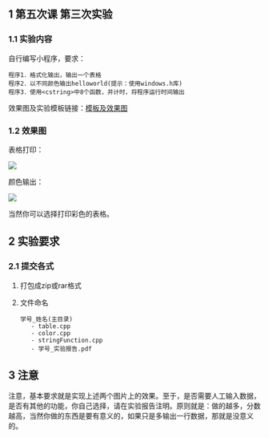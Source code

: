 ## 1 第五次课 第三次实验

### 1.1 实验内容

自行编写小程序，要求：

```
程序1．格式化输出，输出一个表格
程序2．以不同颜色输出helloworld(提示：使用windows.h库)
程序3．使用<cstring>中8个函数，并计时，将程序运行时间输出
```

效果图及实验模板链接：[模板及效果图](https://github.com/ghostbody/c-and-cpp-language-learning/tree/master/week4)

### 1.2 效果图

表格打印：

![](http://ww4.sinaimg.cn/large/ed796d65gw1exlkp3jkp6j20bp06zta6.jpg)

颜色输出：

![](http://ww4.sinaimg.cn/large/ed796d65gw1exlkplkvhaj208504pt8v.jpg)

当然你可以选择打印彩色的表格。

## 2 实验要求

### 2.1 提交各式

1. 打包成zip或rar格式
2. 文件命名

	```
    学号_姓名(主目录)
       - table.cpp
       - color.cpp
       - stringFunction.cpp
       - 学号_实验报告.pdf
	```

## 3 注意

注意，基本要求就是实现上述两个图片上的效果。至于，是否需要人工输入数据，是否有其他的功能，你自己选择，请在实验报告注明。原则就是：做的越多，分数越高，当然你做的东西是要有意义的，如果只是多输出一行数据，那就是没意义的。
